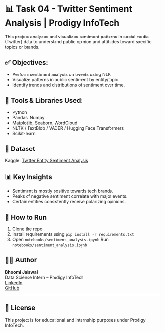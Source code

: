 # 📊 Task 04 - Twitter Sentiment Analysis | Prodigy InfoTech

This project analyzes and visualizes sentiment patterns in social media (Twitter) data to understand public opinion and attitudes toward specific topics or brands.

## ✅ Objectives:
- Perform sentiment analysis on tweets using NLP.
- Visualize patterns in public sentiment by entity/topic.
- Identify trends and distributions of sentiment over time.

## 🧰 Tools & Libraries Used:
- Python
- Pandas, Numpy
- Matplotlib, Seaborn, WordCloud
- NLTK / TextBlob / VADER / Hugging Face Transformers
- Scikit-learn

## 📂 Dataset
Kaggle: [Twitter Entity Sentiment Analysis](https://www.kaggle.com/datasets/jp797498e/twitter-entity-sentiment-analysis)

## 📊 Key Insights
- Sentiment is mostly positive towards tech brands.
- Peaks of negative sentiment correlate with major events.
- Certain entities consistently receive polarizing opinions.

## 🚀 How to Run
1. Clone the repo
2. Install requirements using `pip install -r requirements.txt`
3. Open `notebooks/sentiment_analysis.ipynb`
Run `notebooks/sentiment_analysis.ipynb`

## 👩‍💻 Author
**Bhoomi Jaiswal**  
Data Science Intern – Prodigy InfoTech  
[LinkedIn](https://www.linkedin.com/in/bhoomijaiswal)  
[GitHub](https://github.com/BhoomiJaiswal0)

---

## 📝 License
This project is for educational and internship purposes under Prodigy InfoTech.
